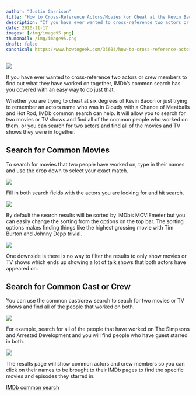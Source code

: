 ```yaml
---
author: "Justin Garrison"
title: "How to Cross-Reference Actors/Movies (or Cheat at the Kevin Bacon Game)"
description: "If you have ever wanted to cross-reference two actors or crew members"
date: 2010-11-17
images: [/img/image95.png]
thumbnail: /img/image95.png
draft: false
canonical: https://www.howtogeek.com/35604/how-to-cross-reference-actorsmovies-or-cheat-at-the-kevin-bacon-game/
---
```


![](https://www.howtogeek.com/wp-content/uploads/2010/11/image95.png)

If you have ever wanted to cross-reference two actors or crew members to find out what they have worked on together, IMDb’s common search has you covered with an easy way to do just that.

Whether you are trying to cheat at six degrees of Kevin Bacon or just trying to remember an actors name who was in Cloudy with a Chance of Meatballs and Hot Rod, IMDb common search can help. It will allow you to search for two movies or TV shows and find all of the common people who worked on them, or you can search for two actors and find all of the movies and TV shows they were in together.

## Search for Common Movies

To search for movies that two people have worked on, type in their names and use the drop down to select your exact match.

![](https://www.howtogeek.com/wp-content/uploads/2010/11/common-movie-1.png)

Fill in both search fields with the actors you are looking for and hit search.

![](https://www.howtogeek.com/wp-content/uploads/2010/11/common-movie-2.png)

By default the search results will be sorted by IMDb’s MOVIEmeter but you can easily change the sorting from the options on the top bar. The sorting options makes finding things like the highest grossing movie with Tim Burton and Johnny Depp trivial.

![](https://www.howtogeek.com/wp-content/uploads/2010/11/common-movie-4.png)

One downside is there is no way to filter the results to only show movies or TV shows which ends up showing a lot of talk shows that both actors have appeared on.

## Search for Common Cast or Crew

You can use the common cast/crew search to seach for two movies or TV shows and find all of the people that worked on both.

![](https://www.howtogeek.com/wp-content/uploads/2010/11/common-cast-1.png)

For example, search for all of the people that have worked on The Simpsons and Arrested Development and you will find people who have guest starred in both.

![](https://www.howtogeek.com/wp-content/uploads/2010/11/common-cast-2.png)

The results page will show common actors and crew members so you can click on their names to be brought to their IMDb pages to find the specific movies and episodes they starred in.

[IMDb common search](https://www.imdb.com/search/common)
